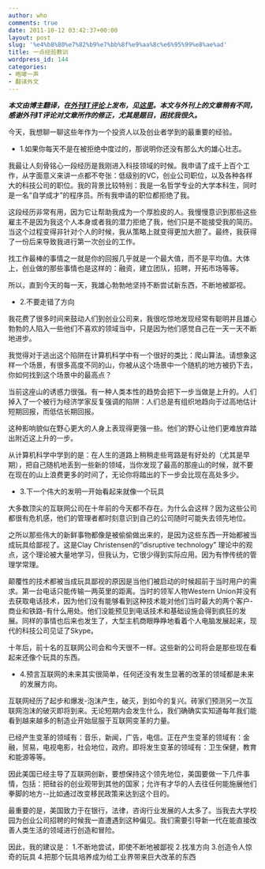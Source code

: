 ```yaml
---
author: who
comments: true
date: 2011-10-12 03:42:37+00:00
layout: post
slug: '%e4%b8%80%e7%82%b9%e7%bb%8f%e9%aa%8c%e6%95%99%e8%ae%ad'
title: 一点经验教训
wordpress_id: 144
categories:
- 咆哮一声
- 翻译外文
---
```


_**本文由博主翻译，在[外刊IT评论](http://www.aqee.net)上发布，见[这里](http://www.aqee.net/some-lessons-learned/comment-page-1/#comment-2851)。本文与外刊上的文章稍有不同，感谢外刊IT评论对文章所作的修正，尤其是题目，困扰我很久。**_

今天，我想聊一聊这些年作为一个投资人以及创业者学到的最重要的经验。

	
* 1.如果你每天不是在被拒绝中度过的，那说明你还没有那么大的雄心壮志。



我最让人刻骨铭心一段经历是我刚进入科技领域的时候。我申请了成千上百个工作，从字面意义来讲一点都不夸张：低级别的VC，创业公司职位，以及各种各样大的科技公司的职位。我的背景比较特别：我是一名哲学专业的大学本科生，同时是一名“自学成才”的程序员。所有我申请的职位都拒绝了我。

这段经历非常有用，因为它让帮助我成为一个厚脸皮的人。我慢慢意识到那些这些雇主不是因为我这个人本身或者我的潜力拒绝了我，他们只是不能接受我的简历。当这个过程变得非针对个人的时候，我从策略上就变得更加大胆了。最终，我获得了一份后来导致我进行第一次创业的工作。

找工作最棒的事情之一就是你的回报几乎就是一个最大值，而不是平均值。大体上，创业做的那些事情也是这样的：融资，建立团队，招聘，开拓市场等等。

所以，直到今天的每一天，我雄心勃勃地坚持不断尝试新东西，不断地被鄙视。

	
* 2.不要走错了方向



我花费了很多时间来鼓动人们到创业公司来，我很吃惊地发现经常有聪明并且雄心勃勃的人陷入一些他们不喜欢的领域当中，只是因为他们感觉自己在一天一天不断地进步。

我觉得对于逃出这个陷阱在计算机科学中有一个很好的类比：爬山算法。请想象这样一个场景，有很多高度不同的山，你被从这个场景中一个随机的地方被扔下去，你如何找到这个场景中的最高点？

当前这座山的诱惑力很强。有一种人类本性的趋势会把下一步当做是上升的。人们掉入了一个被行为经济学家反复强调的陷阱：人们总是有组织地趋向于过高地估计短期回报，而低估长期回报。

这种影响貌似在野心更大的人身上表现得更强一些。他们的野心让他们更难放弃踏出附近这上升的一步。

从计算机科学中学到的是：在人生的道路上稍稍走些弯路是有好处的（尤其是早期），把自己随机地丢到一些新的领域，当你发现了最高的那座山的时候，就不要在现在的山上浪费更多的时间了，无论你将踏出的下一步会比现在高处多少。
<!-- more -->
	
* 3.下一个伟大的发明一开始看起来就像一个玩具



大多数顶尖的互联网公司在十年前的今天都不存在。为什么会这样？因为这些公司都很有危机感，他们的管理者都时刻意识到自己的公司随时可能失去领先地位。

之所以那些伟大的新鲜事物都像是被偷偷做出来的，是因为这些东西一开始都被当成玩具给鄙视了。这是Clay Christensen的“disruptive technology” 理论中的观点，这个理论被大量地学习，但我认为，它很少得到实际应用。因为有悖传统的管理学常理。

颠覆性的技术都被当成玩具鄙视的原因是当他们被启动的时候超前于当时用户的需求。第一台电话只能传输一两英里的距离。当时的领军人物Western Union并没有去获取电话技术，因为他们没有能够看到这种技术能对他们当时最大的两个客户-商业和铁路-有什么用处。他们没能预见到电话技术和基础设施会得到疯狂的发展。同样的事情也后来也发生了，大型主机商眼睁睁地看着个人电脑发展起来，现代的科技公司见证了Skype。

十年后，前十名的互联网公司会和今天很不一样。这些新的公司将会是那些现在看起来还像个玩具的东西。

	
* 4.预言互联网的未来其实很简单，任何还没有发生显著的改革的领域都是未来的发展方向。



互联网经历了起步和爆发-泡沫产生，破灭，到如今的复兴。砖家们预测另一次互联网泡沫的破灭即将到来。无论短期内会发生什么，我们确确实实知道每年我们能看到越来越多的制造业开始屈服于互联网变革的力量。

已经产生变革的领域有：音乐，新闻，广告，电信。正在产生变革的领域有：金融，贸易，电视电影，社会地位，政府。即将发生变革的领域有：卫生保健，教育和能源等等。

因此美国已经主导了互联网创新，要想保持这个领先地位，美国要做一下几件事情，包括：把硅谷的创业观带到其他的国家；允许有才华的人去往任何能施展他们拳脚的地方--比如通过改变移民政策来达到这个目的。

最重要的是，美国致力于在银行，法律，咨询行业发展的人太多了。当我去大学校园为创业公司招聘的时候我一直遭遇到这种偏见。我们需要引导新一代在能直接改善人类生活的领域进行创造和冒险。

因此，我的建议是：
1.不断地尝试，即使不断地被鄙视
2.找准方向
3.创造令人惊奇的玩具
4.把那个玩具培养成为给工业界带来巨大改革的东西


